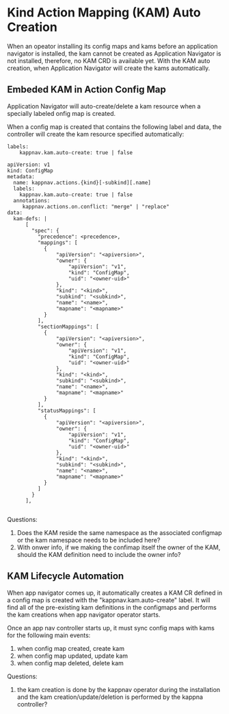 # Kind Action Mapping (KAM) Auto Creation

When an opeator installing its config maps and kams before an application navigator is installed, the kam cannot be created as 
Application Navigator is not installed, therefore, no KAM CRD is available yet. With the KAM auto creation, when Application 
Navigator will create the kams automatically.

## Embeded KAM in Action Config Map
Application Navigator will auto-create/delete a kam resource when a specially labeled onfig map is created. 

When a config map is created that contains the following label and data, the controller will create the kam resource specified automatically:
```
labels: 
    kappnav.kam.auto-create: true | false 

apiVersion: v1
kind: ConfigMap
metadata: 
  name: kappnav.actions.{kind}[-subkind][.name]
  labels: 
    kappnav.kam.auto-create: true | false 
  annotations: 
     kappnav.actions.on.conflict: "merge" | "replace" 
data:
  kam-defs: | 
      [
        "spec": {
          "precedence": <precedence>,
          "mappings": [
            {
                "apiVersion": "<apiversion>",
                "owner": {
                    "apiVersion": "v1",
                    "kind": "ConfigMap",
                    "uid": "<owner-uid>"
                }, 
                "kind": "<kind>",
                "subkind": "<subkind>",
                "name": "<name>",
                "mapname": "<mapname>"
            }
          ],          
          "sectionMappings": [
            {
                "apiVersion": "<apiversion>",
                "owner": {
                    "apiVersion": "v1",
                    "kind": "ConfigMap",
                    "uid": "<owner-uid>"
                }, 
                "kind": "<kind>",
                "subkind": "<subkind>",
                "name": "<name>",
                "mapname": "<mapname>"
            }
          ],
          "statusMappings": [
            {
                "apiVersion": "<apiversion>",
                "owner": {
                    "apiVersion": "v1",
                    "kind": "ConfigMap",
                    "uid": "<owner-uid>"
                }, 
                "kind": "<kind>",
                "subkind": "<subkind>",
                "name": "<name>",
                "mapname": "<mapname>"
            }
          ]
        }
      ], 
      
```
Questions:
1. Does the KAM reside the same namespace as the associated configmap or the kam namespace needs to be included here?
1. With onwer info, if we making the confimap itself the owner of the KAM, should the KAM definition need to include the owner info?

## KAM Lifecycle Automation
When app navigator comes up, it automatically creates a KAM CR defined in a config map is created with the "kappnav.kam.auto-create" label.  It will find all of the pre-existing kam definitions in the configmaps and performs the kam creations when app navigator operator starts.

Once an app nav controller starts up, it must sync config maps with kams for the following main events:
1. when config map created, create kam
1. when config map updated, update kam
1. when config map deleted, delete kam

Questions:
1. the kam creation is done by the kappnav operator during the installation and the kam creation/update/deletion is performed by the kappna controller?
